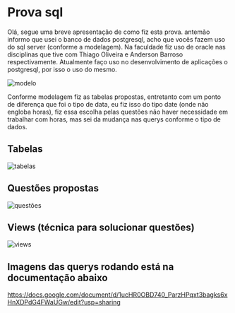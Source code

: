 # Prova sql

  Olá, segue uma breve apresentação de como fiz esta prova. antemão informo que usei o banco de dados postgresql, 
acho que vocês fazem uso do sql server (conforme a modelagem). Na faculdade fiz uso de oracle nas disciplinas que 
tive com Thiago Oliveira e Anderson Barroso respectivamente. Atualmente faço uso no desenvolvimento de aplicações 
o postgresql, por isso o uso do mesmo.

![modelo](https://user-images.githubusercontent.com/43830716/129653292-8e3ea179-ccfa-4ddc-a56a-a8d24b156376.PNG)


  Conforme modelagem fiz as tabelas propostas, entretanto com um ponto de diferença que foi o tipo de data, eu fiz isso do tipo date (onde não engloba horas), 
fiz essa escolha pelas questões não haver necessidade em trabalhar com horas, mas sei da mudança nas querys conforme o tipo de dados.


## Tabelas
![tabelas](https://user-images.githubusercontent.com/43830716/129652956-6f0733ba-4d84-4be8-8c60-6902a422fa16.PNG)

## Questões propostas

![questões](https://user-images.githubusercontent.com/43830716/129653406-b9f8c9ac-ba09-4ac2-be2d-53dde635c104.PNG)


## Views (técnica para solucionar questões)

![views](https://user-images.githubusercontent.com/43830716/129653161-6da63b54-8817-45e7-9a5a-ffe3f6682431.PNG)


## Imagens das querys rodando está na documentação abaixo

https://docs.google.com/document/d/1ucHR0OBD740_ParzHPqxt3bagks6xHnXDPdG4FWaUGw/edit?usp=sharing



